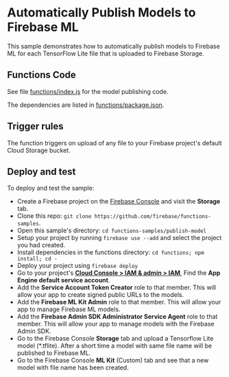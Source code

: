 # Automatically Publish Models to Firebase ML

This sample demonstrates how to automatically publish models to Firebase ML for each TensorFlow Lite file that is uploaded to Firebase Storage.


## Functions Code

See file [functions/index.js](functions/index.js) for the model publishing code.

The dependencies are listed in [functions/package.json](functions/package.json).


## Trigger rules

The function triggers on upload of any file to your Firebase project's default Cloud Storage bucket.


## Deploy and test

To deploy and test the sample:

 - Create a Firebase project on the [Firebase Console](https://console.firebase.google.com) and visit the **Storage** tab.
 - Clone this repo: `git clone https://github.com/firebase/functions-samples`.
 - Open this sample's directory: `cd functions-samples/publish-model`
 - Setup your project by running `firebase use --add` and select the project you had created.
 - Install dependencies in the functions directory: `cd functions; npm install; cd -`
 - Deploy your project using `firebase deploy`
 - Go to your project's [**Cloud Console > IAM & admin > IAM**](https://console.cloud.google.com/iam-admin/iam?project=_), Find the **App Engine default service account**.
  - Add the **Service Account Token Creator** role to that member. This will allow your app to create signed public URLs to the models.
  - Add the **Firebase ML Kit Admin** role to that member. This will allow your app to manage Firebase ML models.
  - Add the **Firebase Admin SDK Administrator Service Agent** role to that member. This will allow your app to manage models with the Firebase Admin SDK.
  - Go to the Firebase Console **Storage** tab and upload a Tensorflow Lite model (*.tflite). After a short time a model with same file name will be published to Firebase ML. 
 - Go to the Firebase Console **ML Kit** (Custom) tab and see that a new model with file name has been created.

